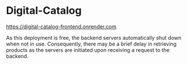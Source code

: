 # Digital-Catalog
https://digital-catalog-frontend.onrender.com

As this deployment is free, the backend servers automatically shut down when not in use. Consequently, there may be a brief delay in retrieving products as the servers are initiated upon receiving a request to the backend.
